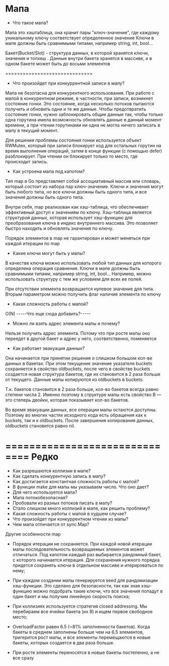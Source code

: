 Мапа
==============================
- Что такое мапа?

 Мапа это хэштаблица, она хранит пары "ключ-значение", где каждому уникальному ключу соответствует определенное значение
 Ключи в мапе должны быть сравнимыми типами, например string, int, bool...

 Бакет(Bucket/Slot) - cтруктура данных, в которой хранятся ключи, значения и топхеш . Данные внутри бакета хранятся в массиве, и в одном бакете может быть до восьми элементов

==============================
- Что произойдет при конкуррентной записи в мапу? 

 Мапа не безопасна для конкурентного использования. 
 При работе с мапой в конкурентном режиме, в частности, при записи, возникнет состояние гонки. Это состояние, когда несколько потоков пытаются получить и обновить одни и те же данные. Чтобы предотвратить состояние гонки, нужно заблокировать общие данные так, чтобы только одна горутина имела возможность обновлять данные в данный момент времени, а при чтении горутинами ни одна не могла ничего записать в мапу в текущий момент.

 Для решения проблемы состояния гонки используется объект RWMutex, который при записи блокирует код для остальных горутин на время выполнения операций, затем в конце функции (с помощью defer) разблокирует. При чтении он блокирует только то место, где происходит запись.

- Как устроена мапа под капотом?

 Тип map в Go представляет собой ассоциативный массив или словарь, который состоит из набора пар ключ-значение. Ключи и значения могут быть любого типа, но все ключи должны быть одного типа, и все значения должны быть одного типа.

 Внутри себя, map реализован как хэш-таблица, что обеспечивает эффективный доступ к значениям по ключу. Хэш-таблица является структурой данных, которая использует хэш-функцию для преобразования ключа в индекс внутреннего массива. Это позволяет быстро находить и обновлять значения по ключу.

 Порядок элементов в map не гарантирован и может меняться при каждой итерации по map

- Какие ключи могут быть у мапы?

 В качестве ключа можно использовать любой тип данных для которого определена операция сравнения. Ключи в мапе должны быть сравнимыми типами, например string, int, bool... Например, можно использовать структуру с тем же условием для всех ее полей.
 
 При отсутствии элемента возвращается нулевое значение для типа. Вторым параметром можно получить флаг наличия элемента по ключу

- Какая сложность работы с мапой?

 O(N) -----Что еще сюда добавить?-----

- Можно ли взять адрес элемента мапы и почему?

 Нельзя получить адрес элемента. Потому что при росте мапы оно переедет в другой бакет и адрес у него, соответственно, поменяется

- Как работает эвакуация данных?

 Она начинается при принятии решения о слишком большом кол-ве данных в бакетах. При этом текущение значение указателя buckets сохраняется в свойство oldbuckets, после чего в свойстве buckets создается новая структура бакетов, где их становится в 2 раза больше от текущего. Данные мапы копируются из oldbuckets в buckets.

 Т.к. бакетов становится в 2 раза больше, кол-во бакетов всегда равно степени числа 2.
 Именно поэтому в структуре мапы есть свойство B — это степерь двойки, которая показывает кол-во бакетов.

 Во время эвакуации данных, все операции мапы остаются доступны. Поэтому во многих частях исходного кода есть обращения как к buckets, так и к oldbuckets. После завершения копирования данных, oldbuckets становится равно nil.

==============================
Редко
==============================

- Как разрешаются коллизии в мапе?
- Как сделать конкурентную запись в мапу?
- Как достигается константная сложность работы с мапой?
- В функции make для мапы мы указываем число. Что оно дает?
- Для чего используется мапа?
- Мапа потокобезопасная?
- Пробовали из разных потоков писать в мапу?
- Стало слишком много коллизий в мапе, как решить проблему?
- Какая сложность работы с мапой в худшем случае?
- Что произойдет при конкуррентном чтении из мапы?
- Чем мапа отличается от sync.Map?












Другие особенности map

 - Порядок итерации не сохраняется. При каждой новой итерации мапы последовательность возвращаемых элементов может отличаться. Под капотом каждый раз выбирается рандомный бакет, с которого начинается итерация. Для сохранения нужного порядка придется сохранять ключи в отдельном массиве и итерироваться по нему;

 - При каждом создании мапы генерируется seed для рандомизации хэш-функции. Это сделано для безопасности, так как зная хэш-функцию можно подобрать такие ключи, что все значения попадут в один бакет и мы получим линейную скорость поиска;

 - При коллизиях используется стратегия сlosed addressing. Мы перебираем все ячейки бакета (их 8) и ищем первое свободное место;

 - OverloadFactor равен 6.5 (~81% заполненности бакетов). Когда бакеты в среднем заполнены больше чем на 6.5 элементов, тригерится рост мапы, и все элементы перемещаются в новые бакеты, которых создается в два раза больше.

 - При росте элементы переносятся в новые бакеты постепенно, а не все сразу






